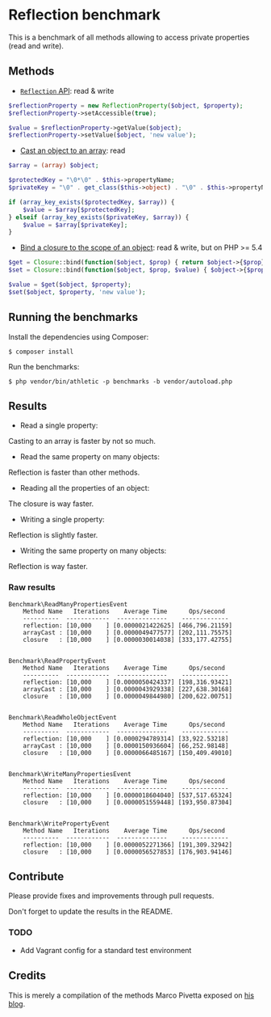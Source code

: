 # Reflection benchmark

This is a benchmark of all methods allowing to access private properties (read and write).


## Methods

- [`Reflection` API](http://php.net/manual/en/book.reflection.php): read & write

```php
$reflectionProperty = new ReflectionProperty($object, $property);
$reflectionProperty->setAccessible(true);

$value = $reflectionProperty->getValue($object);
$reflectionProperty->setValue($object, 'new value');
```

- [Cast an object to an array](http://ocramius.github.io/blog/fast-php-object-to-array-conversion/): read

```php
$array = (array) $object;

$protectedKey = "\0*\0" . $this->propertyName;
$privateKey = "\0" . get_class($this->object) . "\0" . $this->propertyName;

if (array_key_exists($protectedKey, $array)) {
	$value = $array[$protectedKey];
} elseif (array_key_exists($privateKey, $array)) {
	$value = $array[$privateKey];
}
```

- [Bind a closure to the scope of an object](http://ocramius.github.io/blog/accessing-private-php-class-members-without-reflection/): read & write, but on PHP >= 5.4

```php
$get = Closure::bind(function($object, $prop) { return $object->{$prop}; }, null, $object);
$set = Closure::bind(function($object, $prop, $value) { $object->{$prop} = $value; }, null, $object);

$value = $get($object, $property);
$set($object, $property, 'new value');
```


## Running the benchmarks

Install the dependencies using Composer:

    $ composer install

Run the benchmarks:

	$ php vendor/bin/athletic -p benchmarks -b vendor/autoload.php


## Results

- Read a single property:

Casting to an array is faster by not so much.

- Read the same property on many objects:

Reflection is faster than other methods.

- Reading all the properties of an object:

The closure is way faster.

- Writing a single property:

Reflection is slightly faster.

- Writing the same property on many objects:

Reflection is way faster.


### Raw results

```
Benchmark\ReadManyPropertiesEvent
    Method Name   Iterations    Average Time      Ops/second
    ----------  ------------  --------------    -------------
    reflection: [10,000    ] [0.0000021422625] [466,796.21159]
    arrayCast : [10,000    ] [0.0000049477577] [202,111.75575]
    closure   : [10,000    ] [0.0000030014038] [333,177.42755]


Benchmark\ReadPropertyEvent
    Method Name   Iterations    Average Time      Ops/second
    ----------  ------------  --------------    -------------
    reflection: [10,000    ] [0.0000050424337] [198,316.93421]
    arrayCast : [10,000    ] [0.0000043929338] [227,638.30168]
    closure   : [10,000    ] [0.0000049844980] [200,622.00751]


Benchmark\ReadWholeObjectEvent
    Method Name   Iterations    Average Time      Ops/second
    ----------  ------------  --------------    -------------
    reflection: [10,000    ] [0.0000294789314] [33,922.53218]
    arrayCast : [10,000    ] [0.0000150936604] [66,252.98148]
    closure   : [10,000    ] [0.0000066485167] [150,409.49010]


Benchmark\WriteManyPropertiesEvent
    Method Name   Iterations    Average Time      Ops/second
    ----------  ------------  --------------    -------------
    reflection: [10,000    ] [0.0000018604040] [537,517.65324]
    closure   : [10,000    ] [0.0000051559448] [193,950.87304]


Benchmark\WritePropertyEvent
    Method Name   Iterations    Average Time      Ops/second
    ----------  ------------  --------------    -------------
    reflection: [10,000    ] [0.0000052271366] [191,309.32942]
    closure   : [10,000    ] [0.0000056527853] [176,903.94146]
```


## Contribute

Please provide fixes and improvements through pull requests.

Don't forget to update the results in the README.

### TODO

- Add Vagrant config for a standard test environment


## Credits

This is merely a compilation of the methods Marco Pivetta exposed on [his blog](http://ocramius.github.io/).

